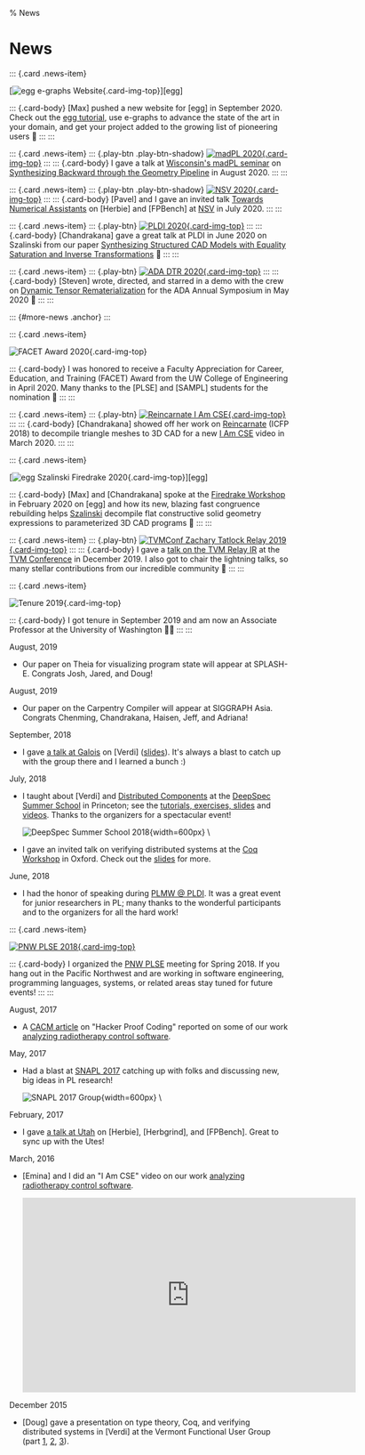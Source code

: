 % News

# News

::: {.card .news-item}

  [![egg e-graphs Website](thumb/2020-09-egg-website.png){.card-img-top}][egg]

::: {.card-body}
  [Max] pushed a new website for [egg] in September 2020.
  Check out the [egg tutorial](https://docs.rs/egg/*/egg/tutorials/),
  use e-graphs to advance the state of the art in your domain,
  and get your project added to the growing list of pioneering users &#x1F423;
:::
:::

::: {.card .news-item}
::: {.play-btn .play-btn-shadow}
  [![madPL 2020](thumb/2020-08-madpl.png){.card-img-top}](https://www.youtube.com/watch?v=vOUP2wT-k1U)
:::
::: {.card-body}
  I gave a talk at
  [Wisconsin's madPL seminar](https://madpl.cs.wisc.edu/pl-seminar/) on
  [Synthesizing Backward through the Geometry Pipeline](talks.html#talk-2020-08-madpl-backward-geometry-synthesis)
  in August 2020.
:::
:::

::: {.card .news-item}
::: {.play-btn .play-btn-shadow}
  [![NSV 2020](thumb/2020-07-nsv.png){.card-img-top}](https://www.youtube.com/watch?v=m_tRUSCRM1M)
:::
::: {.card-body}
  [Pavel] and I gave an invited talk
  [Towards Numerical Assistants](talks.html#talk-2020-07-nsv-herbie-fpbench)
  on [Herbie] and [FPBench] at [NSV](https://nsv2020.github.io/) in July 2020.
:::
:::

::: {.card .news-item}
::: {.play-btn}
  [![PLDI 2020](thumb/2020-06-pldi-szalinski.png){.card-img-top}](https://www.youtube.com/watch?v=2KA602M8t7c)
:::
::: {.card-body}
  [Chandrakana] gave a great talk at PLDI in June 2020 on Szalinski from our paper
  [Synthesizing Structured CAD Models with Equality Saturation and Inverse Transformations](publications.html#pub-2020-pldi-szalinski-cad-eqsat)
  &#x1F44F;
:::
:::

::: {.card .news-item}
::: {.play-btn}
  [![ADA DTR 2020](thumb/2020-05-ada-dtr-demo.png){.card-img-top}](https://www.youtube.com/watch?v=kxlbpwBJzA4)
:::
::: {.card-body}
  [Steven] wrote, directed, and starred in a demo with the crew on
  [Dynamic Tensor Rematerialization](https://arxiv.org/abs/2006.09616)
  for the ADA Annual Symposium in May 2020 &#x1F57A;
:::
:::

::: {#more-news .anchor}
:::

::: {.card .news-item}

  <!-- TODO award link -->
  ![FACET Award 2020](thumb/2020-05-facet-award.png){.card-img-top}

::: {.card-body}
  I was honored to receive a
    Faculty Appreciation for Career, Education, and Training (FACET) Award
    from the UW College of Engineering in April 2020.
  Many thanks to the [PLSE] and [SAMPL] students for the nomination &#x1F64F;
:::
:::

::: {.card .news-item}
::: {.play-btn}
  [![Reincarnate I Am CSE](thumb/2020-03-cnandi-iamcse-reincarnate.png){.card-img-top}](https://www.youtube.com/watch?v=G7v3kegE9_g)
:::
::: {.card-body}
  [Chandrakana] showed off her work on
  [Reincarnate](publications.html#pub-2018-icfp-reincarnate-cad-decompiler) (ICFP 2018)
  to decompile triangle meshes to 3D CAD for a new
  [I Am CSE](https://www.youtube.com/watch?v=G7v3kegE9_g)
  video in March 2020.
:::
:::

::: {.card .news-item}

  [![egg Szalinski Firedrake 2020](thumb/2020-02-egg-szalinski-firedrake.png){.card-img-top}][egg]

::: {.card-body}
  [Max] and [Chandrakana] spoke at the
  [Firedrake Workshop](https://firedrakeproject.org/firedrake_usa_20.html)
  in February 2020 on [egg] and how its
  new, blazing fast congruence rebuilding helps
  [Szalinski](http://incarnate.uwplse.org/)
  decompile flat constructive solid geometry expressions to
  parameterized 3D CAD programs &#x1F423;
:::
:::

::: {.card .news-item}
::: {.play-btn}
  [![TVMConf Zachary Tatlock  Relay 2019](thumb/2019-12-tvm-relay.png){.card-img-top}](https://www.youtube.com/watch?v=npqO0hVXZwU&t=1814)
:::
::: {.card-body}
  I gave a [talk on the TVM Relay IR](talks.html#talk-2019-12-tvm-relay)
  at the [TVM Conference](https://sampl.cs.washington.edu/tvmconf/)
  in December 2019.
  I also got to chair the lightning talks,
  so many stellar contributions from
  our incredible community &#x1F91D;
:::
:::

::: {.card .news-item}

  <!-- -->
  ![Tenure 2019](thumb/2019-09-tenure.png){.card-img-top}

::: {.card-body}
  I got tenure in September 2019 and
  am now an Associate Professor
  at the University of Washington
  &#x1F468;&zwj;&#x1F3EB;
:::
:::




<!-- HERE -->

August, 2019

- Our paper on Theia for visualizing program state
  will appear at SPLASH-E. Congrats Josh, Jared, and Doug!

August, 2019

- Our paper on the Carpentry Compiler will appear at SIGGRAPH Asia.
  Congrats Chenming, Chandrakana, Haisen, Jeff, and Adriana!

September, 2018

- I gave [a talk at Galois](https://galois.com/blog/2018/09/public-tech-talk-formally-verifying-implementations-of-distributed-systems/)
  on [Verdi]
  ([slides](pubs/2018-09-13-galois-verdi.pdf)).
  It's always a blast to catch up with the group there and I learned a bunch :)

July, 2018

- I taught about [Verdi] and
  [Distributed Components](https://distributedcomponents.net/) at the
  [DeepSpec Summer School](https://deepspec.org/event/dsss18/) in Princeton;
  see the [tutorials, exercises, slides](https://github.com/DeepSpec/dsss18/tree/master/verdi)
  and [videos](https://www.youtube.com/playlist?list=PLF8nG15tV6C8VAUCZfsIMDnGxjTrh016I).
  Thanks to the organizers for a spectacular event!

  ![DeepSpec Summer School 2018](img/2018-07-deepspec-summer-school.png){width=600px} \

- I gave an invited talk on verifying distributed systems at the
  [Coq Workshop](https://coqworkshop2018.inria.fr/)
  in Oxford. Check out the
  [slides](https://easychair.org/smart-slide/slide/gJSP#)
  for more.

June, 2018

- I had the honor of speaking during
  [PLMW @ PLDI](https://pldi18.sigplan.org/committee/plmw-pldi-2018-speakers).
  It was a great event for junior researchers in PL;
  many thanks to the wonderful participants and
  to the organizers for all the hard work!


::: {.card .news-item}

  [![PNW PLSE 2018](thumb/2018-05-pnw-plse-with-logo.jpg){.card-img-top}](http://pnwplse.org/)

::: {.card-body}
  I organized the [PNW PLSE](http://pnwplse.org/)
    meeting for Spring 2018.
  If you hang out in the Pacific Northwest
    and are working in software engineering,
    programming languages, systems, or related areas
    stay tuned for future events!
:::
:::

August, 2017

- A [CACM article](https://cacm.acm.org/magazines/2017/8/219596-hacker-proof-coding/fulltext)
  on "Hacker Proof Coding" reported on some of our work
  [analyzing radiotherapy control software](http://neutrons.uwplse.org).

May, 2017

- Had a blast at [SNAPL 2017](https://snapl.org/2017/)
  catching up with folks and discussing new, big ideas in PL research!

  ![SNAPL 2017 Group](https://snapl.org/2017/images/SNAPLers.jpg){width=600px} \

February, 2017

- I gave
  [a talk at Utah](https://www.cs.utah.edu/calendar/colloquium-zach-tatlock/)
  on [Herbie], [Herbgrind], and [FPBench].
  Great to sync up with the Utes!

March, 2016

- [Emina] and I did an "I Am CSE" video on our work
  [analyzing radiotherapy control software](http://neutrons.uwplse.org).

  <iframe
    width="600"
    height="350"
    src="https://www.youtube.com/embed/QdR9_TJ1br8"
    frameborder="0"
    allow="accelerometer; autoplay; encrypted-media; gyroscope; picture-in-picture"
    allowfullscreen>
  </iframe>

December 2015

- [Doug] gave a presentation on type theory, Coq, and verifying distributed
  systems in [Verdi] at the Vermont Functional User Group (part
  [1](https://vimeo.com/155383739),
  [2](https://vimeo.com/155384206),
  [3](https://vimeo.com/155385336)).
